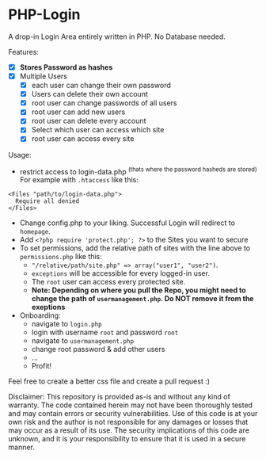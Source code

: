 # PHP-Login
A drop-in Login Area entirely written in PHP. No Database needed.

Features:
- [X] **Stores Password as hashes**
- [X] Multiple Users
  - [X] each user can change their own password
  - [X] Users can delete their own account
  - [X] root user can change passwords of all users
  - [X] root user can add new users
  - [X] root user can delete every account
  - [X] Select which user can access which site
  - [X] root user can access every site 

Usage: 
- restrict access to login-data.php <sup>(thats where the password hasheds are stored)</sup> <br>For example with `.htaccess` like this:
```
<Files "path/to/login-data.php">  
  Require all denied
</Files>
```
- Change config.php to your liking. Successful Login will redirect to `homepage`. 
- Add `<?php require 'protect.php'; ?>` to the Sites you want to secure
- To set permissions, add the relative path of sites with the line above to `permissions.php` like this: 
  - `"/relative/path/site.php" => array("user1", "user2")`. 
  - `exceptions` will be accessible for every logged-in user. 
  - The `root` user can access every protected site.
  - **Note: Depending on where you pull the Repo, you might need to change the path of `usermanagement.php`. Do NOT remove it from the exeptions**
- Onboarding:
  - navigate to `login.php`
  - login with username `root` and password `root`
  - navigate to `usermanagement.php`
  - change root password & add other users
  - ...
  - Profit!
  
Feel free to create a better css file and create a pull request :)


Disclaimer: This repository is provided as-is and without any kind of warranty. 
The code contained herein may not have been thoroughly tested and may contain errors or security vulnerabilities. 
Use of this code is at your own risk and the author is not responsible for any 
damages or losses that may occur as a result of its use. The security implications of this code are unknown, 
and it is your responsibility to ensure that it is used in a secure manner.